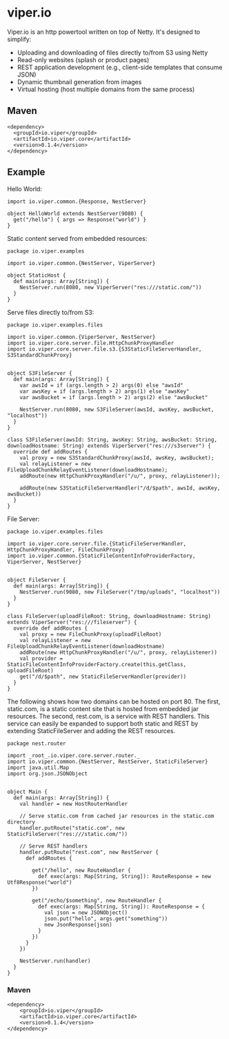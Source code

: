 viper.io
========

Viper.io is an http powertool written on top of Netty.  It's designed to simplify:

* Uploading and downloading of files directly to/from S3 using Netty
* Read-only websites (splash or product pages)
* REST application development (e.g., client-side templates that consume JSON)
* Dynamic thumbnail generation from images
* Virtual hosting (host multiple domains from the same process)

Maven
-----

    <dependency>
      <groupId>io.viper</groupId>
      <artifactId>io.viper.core</artifactId>
      <version>0.1.4</version>
    </dependency>

Example
-------

Hello World:

    import io.viper.common.{Response, NestServer}

    object HelloWorld extends NestServer(9080) {
      get("/hello") { args => Response("world") }
    }


Static content served from embedded resources:

    package io.viper.examples

    import io.viper.common.{NestServer, ViperServer}

    object StaticHost {
      def main(args: Array[String]) {
        NestServer.run(8080, new ViperServer("res:///static.com/"))
      }
    }


Serve files directly to/from S3:

    package io.viper.examples.files

    import io.viper.common.{ViperServer, NestServer}
    import io.viper.core.server.file.HttpChunkProxyHandler
    import io.viper.core.server.file.s3.{S3StaticFileServerHandler, S3StandardChunkProxy}


    object S3FileServer {
      def main(args: Array[String]) {
        var awsId = if (args.length > 2) args(0) else "awsId"
        var awsKey = if (args.length > 2) args(1) else "awsKey"
        var awsBucket = if (args.length > 2) args(2) else "awsBucket"

        NestServer.run(8080, new S3FileServer(awsId, awsKey, awsBucket, "localhost"))
      }
    }

    class S3FileServer(awsId: String, awsKey: String, awsBucket: String, downloadHostname: String) extends ViperServer("res:///s3server") {
      override def addRoutes {
        val proxy = new S3StandardChunkProxy(awsId, awsKey, awsBucket);
        val relayListener = new FileUploadChunkRelayEventListener(downloadHostname);
        addRoute(new HttpChunkProxyHandler("/u/", proxy, relayListener));

        addRoute(new S3StaticFileServerHandler("/d/$path", awsId, awsKey, awsBucket))
      }
    }


File Server:

    package io.viper.examples.files

    import io.viper.core.server.file.{StaticFileServerHandler, HttpChunkProxyHandler, FileChunkProxy}
    import io.viper.common.{StaticFileContentInfoProviderFactory, ViperServer, NestServer}


    object FileServer {
      def main(args: Array[String]) {
        NestServer.run(9080, new FileServer("/tmp/uploads", "localhost"))
      }
    }

    class FileServer(uploadFileRoot: String, downloadHostname: String) extends ViperServer("res:///fileserver") {
      override def addRoutes {
        val proxy = new FileChunkProxy(uploadFileRoot)
        val relayListener = new FileUploadChunkRelayEventListener(downloadHostname)
        addRoute(new HttpChunkProxyHandler("/u/", proxy, relayListener))
        val provider = StaticFileContentInfoProviderFactory.create(this.getClass, uploadFileRoot)
        get("/d/$path", new StaticFileServerHandler(provider))
      }
    }



The following shows how two domains can be hosted on port 80. The first, static.com, is a static content site that is hosted from embedded jar resources. The second, rest.com, is a service with REST handlers.  This service can easily be expanded to support both static and REST by extending StaticFileServer and adding the REST resources.


    package nest.router

    import _root_.io.viper.core.server.router._
    import io.viper.common.{NestServer, RestServer, StaticFileServer}
    import java.util.Map
    import org.json.JSONObject


    object Main {
      def main(args: Array[String]) {
        val handler = new HostRouterHandler

        // Serve static.com from cached jar resources in the static.com directory
        handler.putRoute("static.com", new StaticFileServer("res:///static.com/"))

        // Serve REST handlers
        handler.putRoute("rest.com", new RestServer {
          def addRoutes {

            get("/hello", new RouteHandler {
              def exec(args: Map[String, String]): RouteResponse = new Utf8Response("world")
            })

            get("/echo/$something", new RouteHandler {
              def exec(args: Map[String, String]): RouteResponse = {
                val json = new JSONObject()
                json.put("hello", args.get("something"))
                new JsonResponse(json)
              }
            })
          }
        })

        NestServer.run(handler)
      }
    }

### Maven

    <dependency>
        <groupId>io.viper</groupId>
        <artifactId>io.viper.core</artifactId>
        <version>0.1.4</version>
    </dependency>
